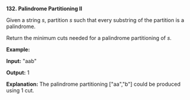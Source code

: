 **132. Palindrome Partitioning II**

Given a string _s_, partition _s_ such that every substring of the partition is a palindrome.

Return the minimum cuts needed for a palindrome partitioning of _s_.

**Example:**

**Input:** "aab"

**Output:** 1

**Explanation:** The palindrome partitioning ["aa","b"] could be produced using 1 cut.

